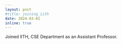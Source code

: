 ```yaml
---
layout: post
#title: joining_iith
date: 2024-03-01 
inline: true
---
```


Joined IITH, CSE Department as an Assistant Professor.